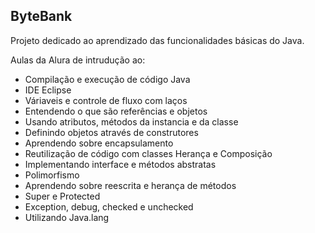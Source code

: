 ## ByteBank
Projeto dedicado ao aprendizado das funcionalidades básicas do Java.

Aulas da Alura de intrudução ao:

- Compilação e execução de código Java
- IDE Eclipse
- Váriaveis e controle de fluxo com laços
- Entendendo o que são referências e objetos
- Usando atributos, métodos da instancia e da classe
- Definindo objetos através de construtores
- Aprendendo sobre encapsulamento
- Reutilização de código com classes Herança e Composição
- Implementando interface e métodos abstratas
- Polimorfismo
- Aprendendo sobre reescrita e herança de métodos
- Super e Protected
- Exception, debug, checked e unchecked
- Utilizando Java.lang
